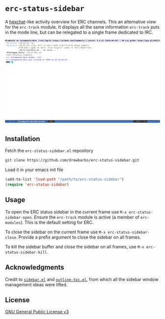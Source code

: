 # `erc-status-sidebar`
A [hexchat](https://hexchat.github.io/)-like activity overview for ERC
channels. This an alternative view for the `erc-track` module. It
displays all the same information `erc-track` puts in the mode line, but
can be relegated to a single frame dedicated to IRC.

![Demo GIF of erc-status-sidebar](demo.gif)

## Installation

Fetch the `erc-status-sidebar.el` repository

```bash
git clone https://github.com/drewbarbs/erc-status-sidebar.git
```

Load it in your emacs init file

```el
(add-to-list 'load-path "/path/to/erc-status-sidebar")
(require 'erc-status-sidebar)
```

## Usage

To open the ERC status sidebar in the current frame use `M-x
erc-status-sidebar-open`. Ensure the `erc-track` module is active (a
member of `erc-modules`). This is the default setting for ERC.

To close the sidebar on the current frame use `M-x
erc-status-sidebar-close`. Provide a prefix argument to close the
sidebar on all frames.

To kill the sidebar buffer and close the sidebar on all frames, use
`M-x erc-status-sidebar-kill`.

## Acknowledgments

Credit to [`sidebar.el`](https://github.com/sebastiencs/sidebar.el)
and [`outline-toc.el`](https://github.com/abingham/outline-toc.el),
from which all the sidebar window management ideas were lifted.

## License

[GNU General Public License v3](https://www.gnu.org/licenses/gpl-3.0.en.html)
